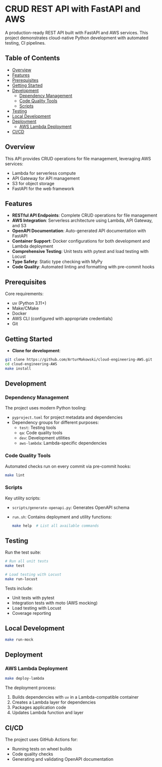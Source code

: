 # CRUD REST API with FastAPI and AWS

A production-ready REST API built with FastAPI and AWS services. This project demonstrates cloud-native Python development with automated testing, CI pipelines.

<!-- START doctoc generated TOC please keep comment here to allow auto update -->
<!-- DON'T EDIT THIS SECTION, INSTEAD RE-RUN doctoc TO UPDATE -->
## Table of Contents

- [Overview](#overview)
- [Features](#features)
- [Prerequisites](#prerequisites)
- [Getting Started](#getting-started)
- [Development](#development)
  - [Dependency Management](#dependency-management)
  - [Code Quality Tools](#code-quality-tools)
  - [Scripts](#scripts)
- [Testing](#testing)
- [Local Development](#local-development)
- [Deployment](#deployment)
  - [AWS Lambda Deployment](#aws-lambda-deployment)
- [CI/CD](#cicd)

<!-- END doctoc generated TOC please keep comment here to allow auto update -->

## Overview

This API provides CRUD operations for file management, leveraging AWS services:

- Lambda for serverless compute
- API Gateway for API management
- S3 for object storage
- FastAPI for the web framework

## Features

- **RESTful API Endpoints**: Complete CRUD operations for file management
- **AWS Integration**: Serverless architecture using Lambda, API Gateway, and S3
- **OpenAPI Documentation**: Auto-generated API documentation with FastAPI
- **Container Support**: Docker configurations for both development and Lambda deployment
- **Comprehensive Testing**: Unit tests with pytest and load testing with Locust
- **Type Safety**: Static type checking with MyPy
- **Code Quality**: Automated linting and formatting with pre-commit hooks

## Prerequisites

Core requirements:

- uv (Python 3.11+)
- Make/CMake
- Docker
- AWS CLI (configured with appropriate credentials)
- Git

## Getting Started

- **Clone for development**:

```bash
git clone https://github.com/ArturMakowski/cloud-engineering-AWS.git
cd cloud-engineering-AWS
make install
```

## Development

### Dependency Management

The project uses modern Python tooling:

- `pyproject.toml` for project metadata and dependencies
- Dependency groups for different purposes:
  - `test`: Testing tools
  - `qa`: Code quality tools
  - `dev`: Development utilities
  - `aws-lambda`: Lambda-specific dependencies

### Code Quality Tools

Automated checks run on every commit via pre-commit hooks:

```bash
make lint
```

### Scripts

Key utility scripts:

- `scripts/generate-openapi.py`: Generates OpenAPI schema
- `run.sh`: Contains deployment and utility functions:

  ```bash
  make help  # List all available commands
  ```

## Testing

Run the test suite:

```bash
# Run all unit tests
make test

# Load testing with Locust
make run-locust
```

Tests include:

- Unit tests with pytest
- Integration tests with moto (AWS mocking)
- Load testing with Locust
- Coverage reporting

## Local Development

```bash
make run-mock
```

## Deployment

### AWS Lambda Deployment

```bash
make deploy-lambda
```

The deployment process:

1. Builds dependencies with `uv` in a Lambda-compatible container
2. Creates a Lambda layer for dependencies
3. Packages application code
4. Updates Lambda function and layer

## CI/CD

The project uses GitHub Actions for:

- Running tests on wheel builds
- Code quality checks
- Generating and validating OpenAPI documentation
